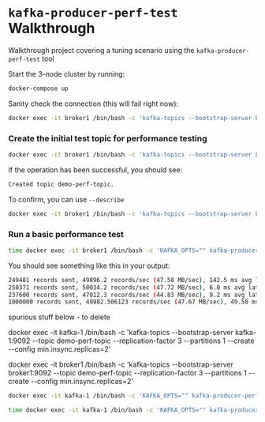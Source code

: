 # `kafka-producer-perf-test` Walkthrough

Walkthrough project covering a tuning scenario using the `kafka-producer-perf-test` tool

Start the 3-node cluster by running:

```bash
docker-compose up
```

Sanity check the connection (this will fail right now):

```bash
docker exec -it broker1 /bin/bash -c 'kafka-topics --bootstrap-server broker1:9091 --describe --topic demo-perf-topic'
```


### Create the initial test topic for performance testing

```bash
docker exec -it broker1 /bin/bash -c 'kafka-topics --bootstrap-server broker1:9091 --topic demo-perf-topic --replication-factor 3 --partitions 1 --create --config min.insync.replicas=2'
```

If the operation has been successful, you should see:

```bash
Created topic demo-perf-topic.
```

To confirm, you can use `--describe`

```bash
docker exec -it broker1 /bin/bash -c 'kafka-topics --bootstrap-server broker1:9091 --describe --topic demo-perf-topic'
```

### Run a basic performance test

```bash
time docker exec -it broker1 /bin/bash -c 'KAFKA_OPTS="" kafka-producer-perf-test --throughput 50000 --num-records 1000000 --topic demo-perf-topic --record-size 1000 --producer-props bootstrap.servers=broker1:9091 acks=all linger.ms=100 batch.size=300000 --print-metrics'
```

You should see something like this in your output:

```bash
249481 records sent, 49896.2 records/sec (47.58 MB/sec), 142.5 ms avg latency, 546.0 ms max latency.
250371 records sent, 50034.2 records/sec (47.72 MB/sec), 6.0 ms avg latency, 17.0 ms max latency.
237600 records sent, 47012.3 records/sec (44.83 MB/sec), 9.2 ms avg latency, 310.0 ms max latency.
1000000 records sent, 49982.506123 records/sec (47.67 MB/sec), 49.50 ms avg latency, 546.00 ms max latency, 7 ms 50th, 347 ms 95th, 418 ms 99th, 431 ms 99.9th.
```

spurious stuff below - to delete

docker exec -it kafka-1 /bin/bash -c 'kafka-topics --bootstrap-server kafka-1:9092 --topic demo-perf-topic --replication-factor 3 --partitions 1 --create --config min.insync.replicas=2'


docker exec -it broker1 /bin/bash -c 'kafka-topics --bootstrap-server broker1:9092 --topic demo-perf-topic --replication-factor 3 --partitions 1 --create --config min.insync.replicas=2'

```bash
docker exec -it kafka-1 /bin/bash -c 'KAFKA_OPTS="" kafka-producer-perf-test --throughput -1 --num-records 1000000 --topic demo-perf-topic --record-size 1000 --producer-props bootstrap.servers=kafka-1:9092 acks=all'

time docker exec -it kafka-1 /bin/bash -c 'KAFKA_OPTS="" kafka-producer-perf-test --throughput 50000 --num-records 1000000 --topic demo-perf-topic --record-size 1000 --producer-props bootstrap.servers=kafka-1:9092 acks=all linger.ms=100 batch.size=300000 --print-metrics'
```